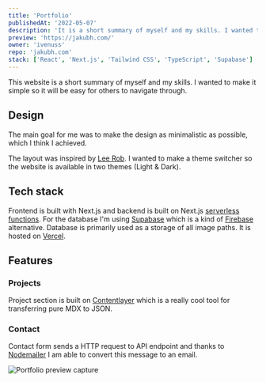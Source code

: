 ```yaml
---
title: 'Portfolio'
publishedAt: '2022-05-07'
description: 'It is a short summary of myself and my skills. I wanted to make it simple so it will be easy for others to navigate through.'
preview: 'https://jakubh.com/'
owner: 'ivenuss'
repo: 'jakubh.com'
stack: ['React', 'Next.js', 'Tailwind CSS', 'TypeScript', 'Supabase']
---
```


This website is a short summary of myself and my skills. I wanted to make it simple so it will be easy for others to navigate through.

## Design

The main goal for me was to make the design as minimalistic as possible, which I think I achieved.

The layout was inspired by [Lee Rob](https://leerob.io/). I wanted to make a theme switcher so the website is available in two themes (Light & Dark).

## Tech stack

Frontend is built with Next.js and backend is built on Next.js [serverless functions](https://vercel.com/docs/concepts/functions/serverless-functions). For the database I'm using [Supabase](https://supabase.com) which is a kind of [Firebase](https://firebase.google.com) alternative. Database is primarily used as a storage of all image paths. It is hosted on [Vercel](https://vercel.com/).

## Features

### Projects

Project section is built on [Contentlayer](https://www.contentlayer.dev/) which is a really cool tool for transferring pure MDX to JSON.

### Contact

Contact form sends a HTTP request to API endpoint and thanks to [Nodemailer](https://nodemailer.com) I am able to convert this message to an email.

![Portfolio preview capture](/images/projects/portfolio/capture.png)
